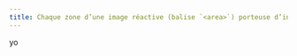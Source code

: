 ```yaml
---
title: Chaque zone d’une image réactive (balise `<area>`) porteuse d’information a-t-elle une alternative textuelle ?
---
```

yo